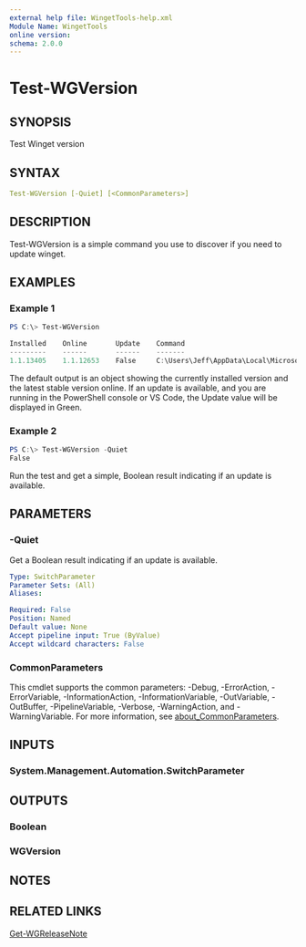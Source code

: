 ```yaml
---
external help file: WingetTools-help.xml
Module Name: WingetTools
online version:
schema: 2.0.0
---
```


# Test-WGVersion

## SYNOPSIS

Test Winget version

## SYNTAX

```yaml
Test-WGVersion [-Quiet] [<CommonParameters>]
```

## DESCRIPTION

Test-WGVersion is a simple command you use to discover if you need to update winget.

## EXAMPLES

### Example 1

```powershell
PS C:\> Test-WGVersion

Installed    Online       Update    Command
---------    ------       ------    -------
1.1.13405    1.1.12653    False     C:\Users\Jeff\AppData\Local\Microsoft\Windo…
```

The default output is an object showing the currently installed version and the latest stable version online. If an update is available, and you are running in the PowerShell console or VS Code, the Update value will be displayed in Green.

### Example 2

```powershell
PS C:\> Test-WGVersion -Quiet
False
```

Run the test and get a simple, Boolean result indicating if an update is available.

## PARAMETERS

### -Quiet

Get a Boolean result indicating if an update is available.

```yaml
Type: SwitchParameter
Parameter Sets: (All)
Aliases:

Required: False
Position: Named
Default value: None
Accept pipeline input: True (ByValue)
Accept wildcard characters: False
```

### CommonParameters

This cmdlet supports the common parameters: -Debug, -ErrorAction, -ErrorVariable, -InformationAction, -InformationVariable, -OutVariable, -OutBuffer, -PipelineVariable, -Verbose, -WarningAction, and -WarningVariable. For more information, see [about_CommonParameters](http://go.microsoft.com/fwlink/?LinkID=113216).

## INPUTS

### System.Management.Automation.SwitchParameter

## OUTPUTS

### Boolean

### WGVersion

## NOTES

## RELATED LINKS

[Get-WGReleaseNote](Get-WGReleaseNote.md)
